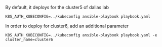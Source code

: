 
By default, it deploys for the cluster5 of dallas lab
```
K8S_AUTH_KUBECONFIG=../kubeconfig ansible-playbook playbook.yaml
```

In order to deploy for cluster6, add an additional parameter
```
K8S_AUTH_KUBECONFIG=../kubeconfig ansible-playbook playbook.yaml -e cluster_name=cluster6
```
